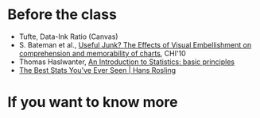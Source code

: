 # Before the class

- Tufte, Data-Ink Ratio (Canvas)
- S. Bateman et al., [Useful Junk? The Effects of Visual Embellishment on comprehension and memorability of charts](http://dl.acm.org/citation.cfm?id=1753716), CHI'10
- Thomas Haslwanter, [An Introduction to Statistics: basic principles](http://work.thaslwanter.at/Stats/html/statsBasics.html)
- [The Best Stats You've Ever Seen | Hans Rosling](https://www.youtube.com/watch?v=hVimVzgtD6w)

# If you want to know more

